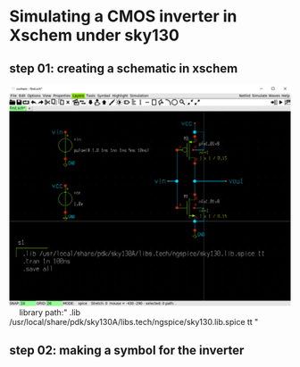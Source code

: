 # Simulating a CMOS inverter in Xschem under sky130
## step 01: creating a schematic in xschem
![screenshot 01](images/xschemSchematic.png)
&emsp; library path:" .lib /usr/local/share/pdk/sky130A/libs.tech/ngspice/sky130.lib.spice tt "
## step 02: making a symbol for the inverter ##

